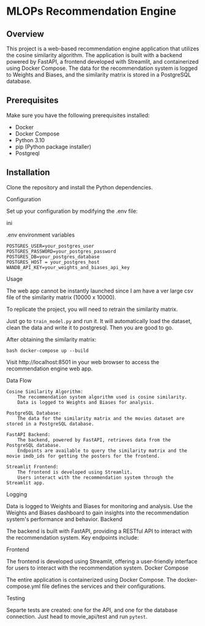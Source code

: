 # MLOPs Recommendation Engine
## Overview

This project is a web-based recommendation engine application that utilizes the cosine similarity algorithm. The application is built with a backend powered by FastAPI, a frontend developed with Streamlit, and containerized using Docker Compose. The data for the recommendation system is logged to Weights and Biases, and the similarity matrix is stored in a PostgreSQL database.


## Prerequisites

Make sure you have the following prerequisites installed:

- Docker
- Docker Compose
- Python 3.10
- pip (Python package installer)
- Postgreql

## Installation

Clone the repository and install the Python dependencies. 

Configuration

Set up your configuration by modifying the .env file:

ini

.env environment variables
```
POSTGRES_USER=your_postgres_user
POSTGRES_PASSWORD=your_postgres_password
POSTGRES_DB=your_postgres_database
POSTGRES_HOST = your_postgres_host
WANDB_API_KEY=your_weights_and_biases_api_key
```
Usage

The web app cannot be instantly launched since I am have a ver large csv file of the similarity matrix (10000 x 10000).

To replicate the project, you will need to retrain the similarity matrix.

Just go to `train_model.py` and run it. It will automatically load the dataset, clean the data and write it to postgresql. Then you are good to go.

After obtaining the similarity matrix:

`bash
docker-compose up --build`

Visit http://localhost:8501 in your web browser to access the recommendation engine web app.

Data Flow

    Cosine Similarity Algorithm:
        The recommendation system algorithm used is cosine similarity.
        Data is logged to Weights and Biases for analysis.

    PostgreSQL Database:
        The data for the similarity matrix and the movies dataset are stored in a PostgreSQL database.

    FastAPI Backend:
        The backend, powered by FastAPI, retrieves data from the PostgreSQL database.
        Endpoints are available to query the similarity matrix and the movie imdb_ids for getting the posters for the frontend.

    Streamlit Frontend:
        The frontend is developed using Streamlit.
        Users interact with the recommendation system through the Streamlit app.

Logging

Data is logged to Weights and Biases for monitoring and analysis. Use the Weights and Biases dashboard to gain insights into the recommendation system's performance and behavior.
Backend

The backend is built with FastAPI, providing a RESTful API to interact with the recommendation system. Key endpoints include:

Frontend

The frontend is developed using Streamlit, offering a user-friendly interface for users to interact with the recommendation system.
Docker Compose

The entire application is containerized using Docker Compose. The docker-compose.yml file defines the services and their configurations.

Testing

Separte tests are created: one for the API, and one for the database connection. Just head to movie_api/test and run `pytest`.